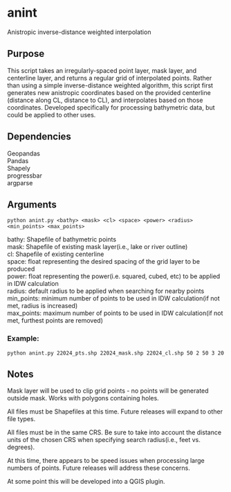 # anint
Anistropic inverse-distance weighted interpolation

## Purpose
This script takes an irregularly-spaced point layer, mask layer, and centerline layer, and returns a regular
grid of interpolated points. Rather than using a simple inverse-distance weighted algorithm, this script first
generates new anistropic coordinates based on the provided centerline (distance along CL, distance to CL), and
interpolates based on those coordinates. Developed specifically for processing bathymetric data, but could be
applied to other uses.

## Dependencies
Geopandas</br>
Pandas</br>
Shapely</br>
progressbar</br>
argparse</br>

## Arguments
    python anint.py <bathy> <mask> <cl> <space> <power> <radius> <min_points> <max_points>

bathy: Shapefile of bathymetric points</br>
mask: Shapefile of existing mask layer(i.e., lake or river outline)</br>
cl: Shapefile of existing centerline</br>
space: float representing the desired spacing of the grid layer to be produced</br>
power: float representing the power(i.e. squared, cubed, etc) to be applied in IDW calculation</br>
radius: default radius to be applied when searching for nearby points</br>
min_points: minimum number of points to be used in IDW calculation(if not met, radius is increased)</br>
max_points: maximum number of points to be used in IDW calculation(if not met, furthest points are removed)</br>

### Example:
    python anint.py 22024_pts.shp 22024_mask.shp 22024_cl.shp 50 2 50 3 20

## Notes
Mask layer will be used to clip grid points - no points will be generated outside mask. Works with polygons
containing holes.</br>

All files must be Shapefiles at this time. Future releases will expand to other file types.</br>

All files must be in the same CRS. Be sure to take into account the distance units of the chosen CRS when
specifying search radius(i.e., feet vs. degrees).</br>

At this time, there appears to be speed issues when processing large numbers of points. Future releases will
address these concerns.</br>

At some point this will be developed into a QGIS plugin.</br>
